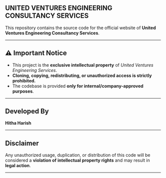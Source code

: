 ## UNITED VENTURES ENGINEERING CONSULTANCY SERVICES

This repository contains the source code for the official website of **United Ventures Engineering Consultancy Services**.  

---

## ⚠️ Important Notice  
-  This project is the **exclusive intellectual property** of *United Ventures Engineering Services*.  
- **Cloning, copying, redistributing, or unauthorized access is strictly prohibited.**  
- The codebase is provided **only for internal/company-approved purposes**.  

---

## Developed By  
**Hitha Harish**  

---

## Disclaimer  
Any unauthorized usage, duplication, or distribution of this code will be considered a **violation of intellectual property rights** and may result in **legal action**.  

---
